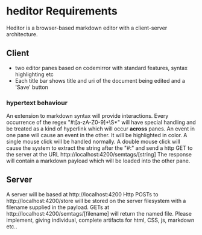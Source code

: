 # heditor Requirements

Heditor is a browser-based markdown editor with a client-server architecture.

 ## Client 

  *  two editor panes based on codemirror with standard features, syntax highlighting etc
  * Each title bar shows title and uri of the document being edited and a 'Save' button

### hypertext behaviour 

An extension to markdown syntax will provide interactions. Every occurrence of the regex "#:[a-zA-Z0-9]+\S*" will have special handling and be treated as a kind of hyperlink which will occur **across** panes. An event in one pane will cause an event in the other. It will be highlighted in color. A single mouse click will be handled normally. A double mouse click will cause the system to extract the string after the "#:" and send a http GET to the server at the URL http://localhost:4200/semtags/[string]
The response will contain a markdown payload which will be loaded into the other pane. 

## Server

A server will be based at http://localhost:4200
Http POSTs to http://localhost:4200/store will be stored on the server filesystem with a filename supplied in the payload. GETs at http://localhost:4200/semtags/[filename]
will return the named file.
Please implement, giving individual, complete artifacts for html, CSS, js, markdown etc..